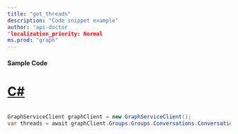 ```yaml
---
title: "get_threads"
description: "Code snippet example" 
author: "api-doctor
"localization_priority: Normal
ms.prod: "graph"
--- 
```

#### Sample Code
# [C#](#tab/Csharp)

```C#

GraphServiceClient graphClient = new GraphServiceClient();
var threads = await graphClient.Groups.Groups.Conversations.Conversations.Threads.Request().GetAsync();

```